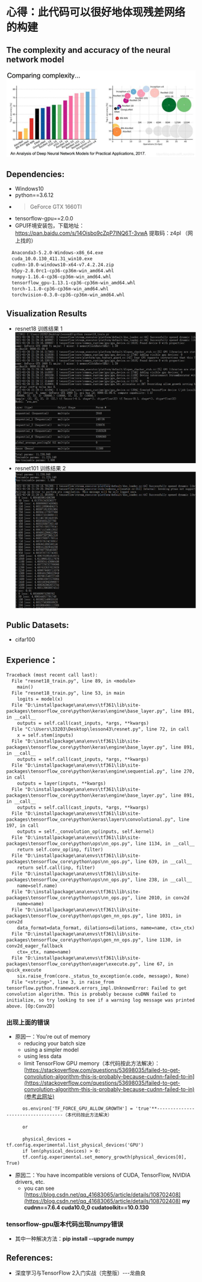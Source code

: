 # 心得：**此代码可以很好地体现残差网络的构建**



## The complexity and accuracy of the neural network model
![img1](https://github.com/xiaoxiaokaiyan/New_Tensorflow_Resnet18_cifar100/blob/main/complexity%20and%20accuracy.png)



## Dependencies:
* Windows10
* python==3.6.12
* > GeForce GTX 1660TI
* tensorflow-gpu==2.0.0
* GPU环境安装包，下载地址：https://pan.baidu.com/s/14Oisbo9cZpP7INQ6T-3vwA 提取码：z4pl （网上找的）
```
  Anaconda3-5.2.0-Windows-x86_64.exe
  cuda_10.0.130_411.31_win10.exe
  cudnn-10.0-windows10-x64-v7.4.2.24.zip
  h5py-2.8.0rc1-cp36-cp36m-win_amd64.whl
  numpy-1.16.4-cp36-cp36m-win_amd64.whl
  tensorflow_gpu-1.13.1-cp36-cp36m-win_amd64.whl
  torch-1.1.0-cp36-cp36m-win_amd64.whl
  torchvision-0.3.0-cp36-cp36m-win_amd64.whl
```


## Visualization Results
* resnet18 训练结果 1
![img1](https://github.com/xiaoxiaokaiyan/New_Tensorflow_Resnet18_cifar100/blob/main/result_1.PNG)
* resnet101 训练结果 2
![img1](https://github.com/xiaoxiaokaiyan/New_Tensorflow_Resnet18_cifar100/blob/main/result_2.PNG)



## Public Datasets:
* cifar100



## Experience：
```
Traceback (most recent call last):
  File "resnet18_train.py", line 89, in <module>
    main()
  File "resnet18_train.py", line 53, in main
    logits = model(x)
  File "D:\installpackage\ana\envs\tf361\lib\site-packages\tensorflow_core\python\keras\engine\base_layer.py", line 891, in __call__
    outputs = self.call(cast_inputs, *args, **kwargs)
  File "C:\Users\33203\Desktop\lesson43\resnet.py", line 72, in call
    x = self.stem(inputs)
  File "D:\installpackage\ana\envs\tf361\lib\site-packages\tensorflow_core\python\keras\engine\base_layer.py", line 891, in __call__
    outputs = self.call(cast_inputs, *args, **kwargs)
  File "D:\installpackage\ana\envs\tf361\lib\site-packages\tensorflow_core\python\keras\engine\sequential.py", line 270, in call
    outputs = layer(inputs, **kwargs)
  File "D:\installpackage\ana\envs\tf361\lib\site-packages\tensorflow_core\python\keras\engine\base_layer.py", line 891, in __call__
    outputs = self.call(cast_inputs, *args, **kwargs)
  File "D:\installpackage\ana\envs\tf361\lib\site-packages\tensorflow_core\python\keras\layers\convolutional.py", line 197, in call
    outputs = self._convolution_op(inputs, self.kernel)
  File "D:\installpackage\ana\envs\tf361\lib\site-packages\tensorflow_core\python\ops\nn_ops.py", line 1134, in __call__
    return self.conv_op(inp, filter)
  File "D:\installpackage\ana\envs\tf361\lib\site-packages\tensorflow_core\python\ops\nn_ops.py", line 639, in __call__
    return self.call(inp, filter)
  File "D:\installpackage\ana\envs\tf361\lib\site-packages\tensorflow_core\python\ops\nn_ops.py", line 238, in __call__
    name=self.name)
  File "D:\installpackage\ana\envs\tf361\lib\site-packages\tensorflow_core\python\ops\nn_ops.py", line 2010, in conv2d
    name=name)
  File "D:\installpackage\ana\envs\tf361\lib\site-packages\tensorflow_core\python\ops\gen_nn_ops.py", line 1031, in conv2d
    data_format=data_format, dilations=dilations, name=name, ctx=_ctx)
  File "D:\installpackage\ana\envs\tf361\lib\site-packages\tensorflow_core\python\ops\gen_nn_ops.py", line 1130, in conv2d_eager_fallback
    ctx=_ctx, name=name)
  File "D:\installpackage\ana\envs\tf361\lib\site-packages\tensorflow_core\python\eager\execute.py", line 67, in quick_execute
    six.raise_from(core._status_to_exception(e.code, message), None)
  File "<string>", line 3, in raise_from
tensorflow.python.framework.errors_impl.UnknownError: Failed to get convolution algorithm. This is probably because cuDNN failed to initialize, so try looking to see if a warning log message was printed above. [Op:Conv2D]
```
### 出现上面的错误
  * 原因一：You're out of memory
      * reducing your batch size
      * using a simpler model
      * using less data
      * limit TensorFlow GPU memory（本代码按此方法解决）： [https://stackoverflow.com/questions/53698035/failed-to-get-convolution-algorithm-this-is-probably-because-cudnn-failed-to-in](https://stackoverflow.com/questions/53698035/failed-to-get-convolution-algorithm-this-is-probably-because-cudnn-failed-to-in)(参考此网址)
          
```
      os.environ['TF_FORCE_GPU_ALLOW_GROWTH'] = 'true'**-----------------------------------（本代码按此方法解决）
       
      or
      
      physical_devices = tf.config.experimental.list_physical_devices('GPU')
      if len(physical_devices) > 0:
      tf.config.experimental.set_memory_growth(physical_devices[0], True)
```   
  * 原因二：You have incompatible versions of CUDA, TensorFlow, NVIDIA drivers, etc.
      * you can see [https://blog.csdn.net/qq_41683065/article/details/108702408](https://blog.csdn.net/qq_41683065/article/details/108702408)
        **my cudnn==7.6.4 cuda10.0_0  cudatoolkit==10.0.130**
        
 ### tensorflow-gpu版本代码出现numpy错误
  * 其中一种解决方法：**pip install --upgrade numpy**
  
  

## References:
* 深度学习与TensorFlow 2入门实战（完整版）---龙曲良
